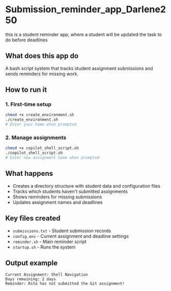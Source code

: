 # Submission_reminder_app_Darlene250
this is a student reminder app, where a student will be updated the task to do before deadlines
## What does this app do
A bash script system that tracks student assignment submissions and sends reminders for missing work.

## How to run it

### 1. First-time setup
```bash
chmod +x create_environment.sh
./create_environment.sh
# Enter your name when prompted
```

### 2. Manage assignments
```bash
chmod +x copilot_shell_script.sh
./copilot_shell_script.sh
# Enter new assignment name when prompted
```

## What happens
- Creates a directory structure with student data and configuration files
- Tracks which students haven't submitted assignments
- Shows reminders for missing submissions
- Updates assignment names and deadlines

## Key files created
- `submissions.txt` - Student submission records
- `config.env` - Current assignment and deadline settings
- `reminder.sh` - Main reminder script
- `startup.sh` - Runs the system

## Output example
```
Current Assignment: Shell Navigation
Days remaining: 2 days
Reminder: Rita has not submitted the Git assignment!
``` 
